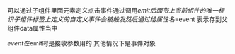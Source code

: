 可以通过子组件里面元素定义点击事件通过调用$emit后面带上当前组件的唯一标识 子组件标签上定义的自定义事件会被触发然后通过给 属性名=$event 表示存到父组件data属性当中  

$event在$emit时是接收参数用的  其他情况下是事件对象